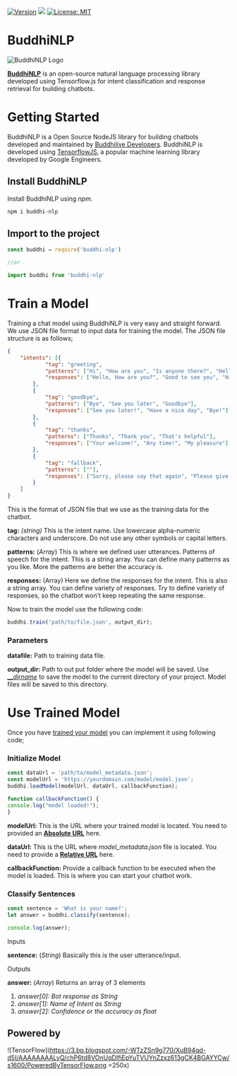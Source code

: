 [![Version](https://img.shields.io/npm/v/buddhi-nlp.svg)](https://www.npmjs.com/package/buddhi-nlp)
[![](https://data.jsdelivr.com/v1/package/npm/buddhi-nlp/badge)](https://www.jsdelivr.com/package/npm/buddhi-nlp)
[![License: MIT](https://img.shields.io/badge/License-MIT-yellow.svg)](https://opensource.org/licenses/MIT)


# BuddhiNLP

![BuddhiNLP Logo](https://1.bp.blogspot.com/-QidO4TSV1NM/XuEUuT-unTI/AAAAAAAAL1I/zHmz0Z-GsicoPe7MkXEbhmkMPqSYLKC0gCK4BGAsYHg/header.png)

[**BuddhiNLP**](https://github.com/Buddhilive/buddhi-nlp/) is an open-source natural language processing library developed using Tensorflow.js for intent classification and response retrieval for building chatbots. 

# Getting Started

BuddhiNLP is a Open Source NodeJS library for building chatbots developed and maintained by [Buddhilive Developers](https://www.buddhilive.com/). BuddhiNLP is developed using [TensorflowJS](https://www.tensorflow.org/js/), a popular machine learning library developed by Google Engineers.

## Install BuddhiNLP

Install BuddhiNLP using _npm._

```powershell
npm i buddhi-nlp
```


## Import to the project

```javascript
const buddhi = require('buddhi-nlp')

//or

import buddhi from 'buddhi-nlp'
```

# Train a Model

Training a chat model using BuddhiNLP is very easy and straight forward. We use JSON file format to input data for training the model. The JSON file structure is as follows;

```json
{
    "intents": [{
            "tag": "greeting",
            "patterns": ["Hi", "How are you", "Is anyone there?", "Hello", "Good day"],
            "responses": ["Hello, How are you?", "Good to see you", "Hi there, how can I help?"]
        },
        {
            "tag": "goodbye",
            "patterns": ["Bye", "See you later", "Goodbye"],
            "responses": ["See you later!", "Have a nice day", "Bye!"]
        },
        {
            "tag": "thanks",
            "patterns": ["Thanks", "Thank you", "That's helpful"],
            "responses": ["Your welcome!", "Any time!", "My pleasure"]
        },
        {
            "tag": "fallback",
            "patterns": [""],
            "responses": ["Sorry, please say that again", "Please give me more info", "I still can't understand that."]
        }
    ]
}
```


This is the format of JSON file that we use as the training data for the chatbot.

**tag:** _(string)_ This is the intent name. Use lowercase alpha-numeric characters and underscore. Do not use any other symbols or capital letters.

**patterns:** (_Array<string>_) This is where we defined user utterances. Patterns of speech for the intent. This is a string array. You can define many patterns as you like. More the patterns are better the accuracy is.

**responses:** (Array<string>) Here we define the responses for the intent. This is also a string array. You can define variety of responses. Try to define variety of responses, so the chatbot won’t keep repeating the same response.

Now to train the model use the following code:

```javascript
buddhi.train('path/to/file.json', output_dir);
```

### Parameters

**datafile:** Path to training data file.

**output_dir:** Path to out put folder where the model will be saved. Use _[__dirname](https://nodejs.org/api/modules.html#modules_dirname)_ to save the model to the current directory of your project. Model files will be saved to this directory.


# Use Trained Model
Once you have [trained your model](https://github.buddhilive.com/train/) you can implement it using following code;

### Initialize Model

```javascript
const dataUrl = 'path/to/model_metadata.json';
const modelUrl = 'https://yourdomain.com/model/model.json';
buddhi.loadModel(modelUrl, dataUrl, callbackFunction);

function callbackFunction() {
console.log("model loaded!");
}
```

**modelUrl:** This is the URL where your trained model is located. You need to provided an **[Absolute URL](https://www.9thwonder.com/blog/the-difference-between-absolute-and-relative-urls-in-website-development)** here.

**dataUrl:** This is the URL where _model_metadata.json_ file is located. You need to provide a **[Relative URL](https://www.9thwonder.com/blog/the-difference-between-absolute-and-relative-urls-in-website-development)** here.

**callbackFunction:** Provide a callback function to be executed when the model is loaded. This is where you can start your chatbot work.

### Classify Sentences

```javascript
const sentence = 'What is your name?';
let answer = buddhi.classify(sentence);

console.log(answer);
```
Inputs

**sentence:** (_String_) Basically this is the user utterance/input.

Outputs

**answer:** (_Array<any>_) Returns an array of 3 elements

1.  _answer[0]: Bot response as String_
2.  _answer[1]: Name of Intent as String_
3.  _answer[2]: Confidence or the accuracy as float_

## Powered by

![TensorFlow](https://3.bp.blogspot.com/-WTzZSn9g770/XuB94qd-d5I/AAAAAAAALyQ/chP6td8VOnUqDIfiEpYuTVUYnZzxz613gCK4BGAYYCw/s1600/PoweredByTensorFlow.png  =250x)
